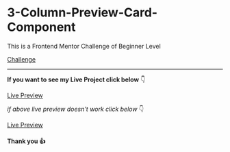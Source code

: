 # 3-Column-Preview-Card-Component

This is a Frontend Mentor Challenge of Beginner Level

[Challenge](https://www.frontendmentor.io/challenges/3column-preview-card-component-pH92eAR2-)

---

**If you want to see my Live Project click below** :point_down:

[Live Preview](https://wizardly-meitner-422ffe.netlify.app)

_if above live preview doesn't work click below_ :point_down:

[Live Preview](https://3-column-preview-card-component-orcin.vercel.app)

#### Thank you :+1:
